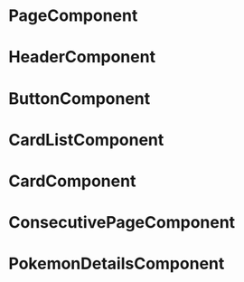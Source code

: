 # PageComponent

# HeaderComponent

# ButtonComponent

# CardListComponent

# CardComponent

# ConsecutivePageComponent

# PokemonDetailsComponent
